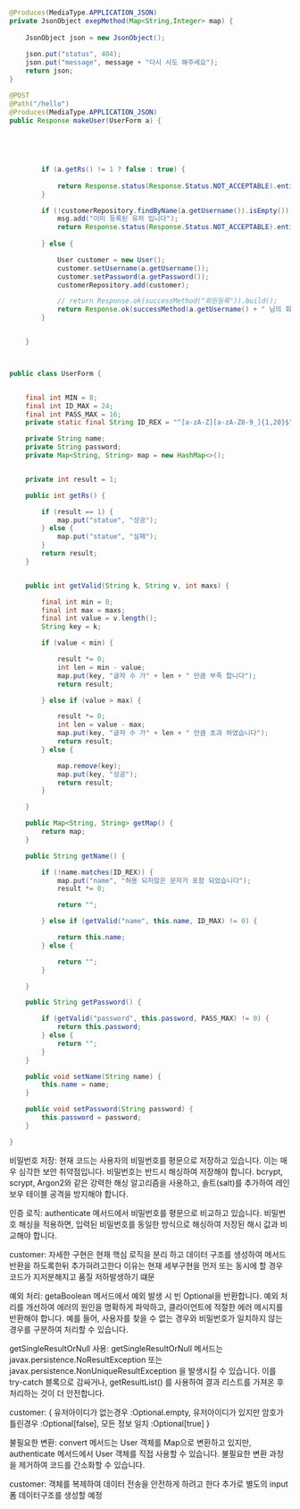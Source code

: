 ```java

@Produces(MediaType.APPLICATION_JSON)
private JsonObject exepMethod(Map<String,Integer> map) {
    
    JsonObject json = new JsonObject();
    
    json.put("status", 404);
    json.put("message", message + "다시 시도 해주세요");
    return json;
}

@POST
@Path("/hello")
@Produces(MediaType.APPLICATION_JSON)
public Response makeUser(UserForm a) {

     
      

        
        if (a.getRs() != 1 ? false : true) {
            
            return Response.status(Response.Status.NOT_ACCEPTABLE).entity(formData.getMap()).build();
        }

        if (!customerRepository.findByName(a.getUsername()).isEmpty()) {
            msg.add("이미 등록된 유저 입니다");
            return Response.status(Response.Status.NOT_ACCEPTABLE).entity(exepMethod(msg.get(0))).build();
            
        } else {

            User customer = new User();
            customer.setUsername(a.getUsername());
            customer.setPassword(a.getPassword());
            customerRepository.add(customer);

            // return Response.ok(successMethod("회원등록")).build();
            return Response.ok(successMethod(a.getUsername() + " 님의 회원등록")).build();
        }


    }

```    
    
```java


public class UserForm {


    final int MIN = 8;
    final int ID_MAX = 24;
    final int PASS_MAX = 16;
    private static final String ID_REX = "^[a-zA-Z][a-zA-Z0-9_]{1,20}$";

    private String name;
    private String password;
    private Map<String, String> map = new HashMap<>();


    private int result = 1;

    public int getRs() {

        if (result == 1) {
            map.put("statue", "성공");
        } else {
            map.put("statue", "실패");
        }
        return result;
    }


    public int getValid(String k, String v, int maxs) {

        final int min = 8;
        final int max = maxs;
        final int value = v.length();
        String key = k;

        if (value < min) {

            result *= 0;
            int len = min - value;
            map.put(key, "글자 수 가" + len + " 만큼 부족 합니다");
            return result;

        } else if (value > max) {

            result *= 0;
            int len = value - max;
            map.put(key, "글자 수 가" + len + " 만큼 초과 하였습니다");
            return result;
        } else {

            map.remove(key);
            map.put(key, "성공");
            return result;
        }

    }

    public Map<String, String> getMap() {
        return map;
    }

    public String getName() {

        if (!name.matches(ID_REX)) {
            map.put("name", "허용 되지않은 문자가 포함 되었습니다");
            result *= 0;

            return "";

        } else if (getValid("name", this.name, ID_MAX) != 0) {

            return this.name;
        } else {

            return "";
        }

    }

    public String getPassword() {

        if (getValid("password", this.password, PASS_MAX) != 0) {
            return this.password;
        } else {
            return "";
        }
    }

    public void setName(String name) {
        this.name = name;
    }

    public void setPassword(String password) {
        this.password = password;
    }

}


```

































비밀번호 저장: 현재 코드는 사용자의 비밀번호를 평문으로 저장하고 있습니다. 이는 매우 심각한 보안 취약점입니다. 비밀번호는 반드시 해싱하여 저장해야 합니다. bcrypt, scrypt, Argon2와 같은 
강력한 해싱 알고리즘을 사용하고, 솔트(salt)를 추가하여 레인보우 테이블 공격을 방지해야 합니다.

인증 로직: authenticate 메서드에서 비밀번호를 평문으로 비교하고 있습니다. 비밀번호 해싱을 적용하면, 입력된 비밀번호를 동일한 방식으로 해싱하여 저장된 해시 값과 비교해야 합니다.

customer: 자세한 구현은 현재 핵심 로직을 분리 하고 데이터 구조를 생성하여 메서드반환을 하도록한뒤 추가혀려고한다 이유는
현재 세부구현을 먼저 또는 동시에 할 경우 코드가 지저분해지고 품질 저하발생하기 떄문

예외 처리: getaBoolean 메서드에서 예외 발생 시 빈 Optional을 반환합니다. 예외 처리를 개선하여 에러의 원인을 명확하게 파악하고, 클라이언트에 적절한 에러 메시지를 반환해야 합니다. 예를 들어, 사용자를 찾을 수 없는 경우와 비밀번호가 일치하지 않는 경우를 구분하여 처리할 수 있습니다.

getSingleResultOrNull 사용: getSingleResultOrNull 메서드는 javax.persistence.NoResultException 또는 javax.persistence.NonUniqueResultException 을 발생시킬 수 있습니다. 이를 try-catch 블록으로 감싸거나, getResultList() 를 사용하여 결과 리스트를 가져온 후 처리하는 것이 더 안전합니다.


customer: { 유저아이디가 없는경우 :Optional.empty,
유저아이디가 있지만 암호가 틀린경우 :Optional[false],
모든 정보 일치 :Optional[true] }




불필요한 변환: convert 메서드는 User 객체를 Map으로 변환하고 있지만, authenticate 메서드에서 User 객체를 직접 사용할 수 있습니다. 불필요한 변환 과정을 제거하여 코드를 간소화할 수 있습니다.

customer: 객체를 복제하여 데이터 전송을 안전하게 하려고 한다 추가로 별도의 input폼 데이터구조를 생성할 예정




